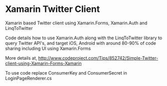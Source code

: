 Xamarin Twitter Client
====================

Xamarin based Twitter client using Xamarin.Forms, Xamarin.Auth and LinqToTwitter

Code details how to use Xamarin.Auth along with the LinqToTwitter library to query Twitter API's, and target iOS, Android with around 80-90% of code sharing including UI using Xamarin.Forms

More details at, http://www.codeproject.com/Tips/852742/Simple-Twitter-client-using-Xamarin-Forms-Xamarin

To use code replace ConsumerKey and ConsumerSecret in LoginPageRenderer.cs

